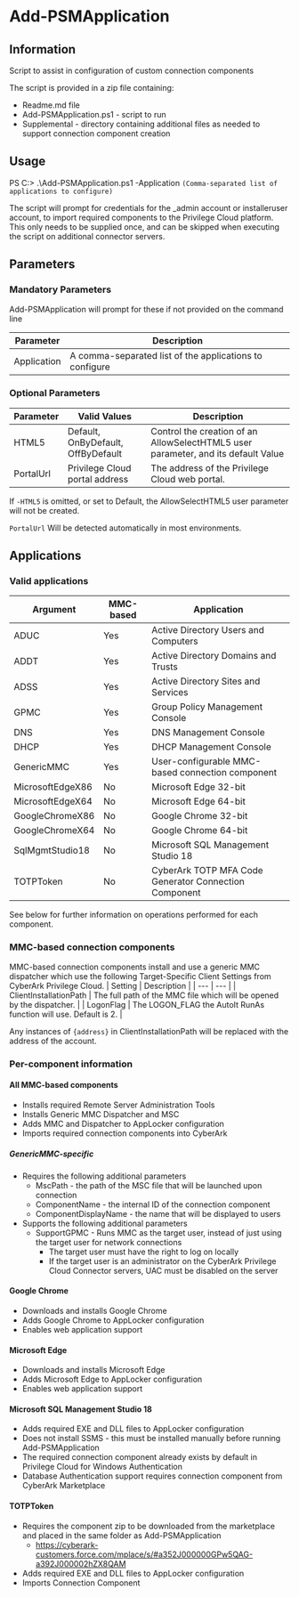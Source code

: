 # Add-PSMApplication

## Information
Script to assist in configuration of custom connection components

The script is provided in a zip file containing:
- Readme.md file
- Add-PSMApplication.ps1 - script to run
- Supplemental - directory containing additional files as needed to support connection component creation

## Usage
PS C:\> .\Add-PSMApplication.ps1 -Application `(Comma-separated list of applications to configure)`

The script will prompt for credentials for the _admin account or installeruser account, to import required components to the Privilege Cloud platform. This only needs to be supplied once, and can be skipped when executing the script on additional connector servers.

## Parameters
### Mandatory Parameters
Add-PSMApplication will prompt for these if not provided on the command line

| Parameter     | Description  	                                          |
| ---           | ---	                                                    |
| Application   | A comma-separated list of the applications to configure |

### Optional Parameters
| Parameter | Valid Values	                     | Description  	                                                                    |
| ---       | ---	                               | ---	                                                                              |
| HTML5     | Default, OnByDefault, OffByDefault | Control the creation of an AllowSelectHTML5 user parameter, and its default Value  |
| PortalUrl | Privilege Cloud portal address     | The address of the Privilege Cloud web portal.                                     |

If `-HTML5` is omitted, or set to Default, the AllowSelectHTML5 user parameter will not be created.

`PortalUrl` Will be detected automatically in most environments.

## Applications
### Valid applications
| Argument              | MMC-based               | Application                                             |
| ---                   | ---                     | ---	                                                    |
| ADUC                  | Yes                     | Active Directory Users and Computers                    |
| ADDT                  | Yes                     | Active Directory Domains and Trusts                     |
| ADSS                  | Yes                     | Active Directory Sites and Services                     |
| GPMC                  | Yes                     | Group Policy Management Console                         |
| DNS                   | Yes                     | DNS Management Console                                  |
| DHCP                  | Yes                     | DHCP Management Console                                 |
| GenericMMC            | Yes                     | User-configurable MMC-based connection component        |
| MicrosoftEdgeX86      | No                      | Microsoft Edge 32-bit                                   |
| MicrosoftEdgeX64      | No                      | Microsoft Edge 64-bit                                   |
| GoogleChromeX86       | No                      | Google Chrome 32-bit                                    |
| GoogleChromeX64       | No                      | Google Chrome 64-bit                                    |
| SqlMgmtStudio18       | No                      | Microsoft SQL Management Studio 18                      |
| TOTPToken             | No                      | CyberArk TOTP MFA Code Generator Connection Component   |

See below for further information on operations performed for each component.

### MMC-based connection components

MMC-based connection components install and use a generic MMC dispatcher which use the following Target-Specific Client Settings from CyberArk Privilege Cloud.
| Setting                 | Description  	                                                        |
| ---                     | ---	                                                                  |
| ClientInstallationPath  | The full path of the MMC file which will be opened by the dispatcher. |
| LogonFlag               | The LOGON_FLAG the AutoIt RunAs function will use. Default is 2.      |

Any instances of `{address}` in ClientInstallationPath will be replaced with the address of the account.

### Per-component information

#### All MMC-based components
- Installs required Remote Server Administration Tools
- Installs Generic MMC Dispatcher and MSC
- Adds MMC and Dispatcher to AppLocker configuration
- Imports required connection components into CyberArk

##### GenericMMC-specific
- Requires the following additional parameters
  - MscPath - the path of the MSC file that will be launched upon connection
  - ComponentName - the internal ID of the connection component
  - ComponentDisplayName - the name that will be displayed to users
- Supports the following additional parameters
  - SupportGPMC - Runs MMC as the target user, instead of just using the target user for network connections  
    - The target user must have the right to log on locally
    - If the target user is an administrator on the CyberArk Privilege Cloud Connector servers, UAC must be disabled on the server

#### Google Chrome
- Downloads and installs Google Chrome
- Adds Google Chrome to AppLocker configuration
- Enables web application support

#### Microsoft Edge
- Downloads and installs Microsoft Edge
- Adds Microsoft Edge to AppLocker configuration
- Enables web application support

#### Microsoft SQL Management Studio 18
- Adds required EXE and DLL files to AppLocker configuration
- Does not install SSMS - this must be installed manually before running Add-PSMApplication
- The required connection component already exists by default in Privilege Cloud for Windows Authentication
- Database Authentication support requires connection component from CyberArk Marketplace

#### TOTPToken
- Requires the component zip to be downloaded from the marketplace and placed in the same folder as Add-PSMApplication
  - https://cyberark-customers.force.com/mplace/s/#a352J000000GPw5QAG-a392J000002hZX8QAM
- Adds required EXE and DLL files to AppLocker configuration
- Imports Connection Component
